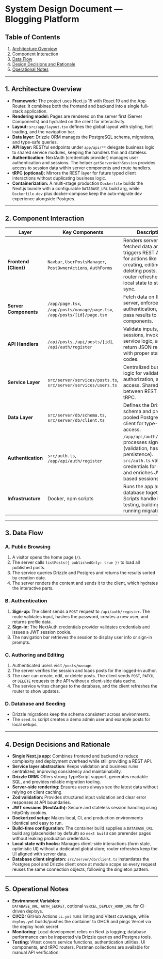 # System Design Document — Blogging Platform

## Table of Contents

1. [Architecture Overview](#architecture-overview)
2. [Component Interaction](#component-interaction)
3. [Data Flow](#data-flow)
4. [Design Decisions and Rationale](#design-decisions-and-rationale)
5. [Operational Notes](#operational-notes)

---

## 1. Architecture Overview

- **Framework:** The project uses Next.js 15 with React 19 and the App Router. It combines both the frontend and backend into a single full-stack application.
- **Rendering model:** Pages are rendered on the server first (Server Components) and hydrated on the client for interactivity.
- **Layout:** `src/app/layout.tsx` defines the global layout with styling, font loading, and the navigation bar.
- **Data layer:** Drizzle ORM manages the PostgreSQL schema, migrations, and type-safe queries.
- **API layer:** RESTful endpoints under `app/api/**` delegate business logic to shared service modules, keeping the handlers thin and stateless.
- **Authentication:** NextAuth (credentials provider) manages user authentication and sessions. The helper `getServerAuthSession` provides access to session data within server components and route handlers.
- **tRPC (optional):** Mirrors the REST layer for future typed client interactions without duplicating business logic.
- **Containerization:** A multi-stage production `Dockerfile` builds the Next.js bundle with a configurable `DATABASE_URL` build arg, while `Dockerfile.dev` plus docker-compose keep the auto-migrate dev experience alongside Postgres.

---

## 2. Component Interaction

| Layer                 | Key Components                                                            | Description                                                                                                                                                           |
| --------------------- | ------------------------------------------------------------------------- | --------------------------------------------------------------------------------------------------------------------------------------------------------------------- |
| **Frontend (Client)** | `Navbar`, `UserPostsManager`, `PostOwnerActions`, `AuthForms`             | Renders server-fetched data and triggers REST API calls for actions like creating, editing, or deleting posts. Uses router refreshes and local state to stay in sync. |
| **Server Components** | `/app/page.tsx`, `/app/posts/manage/page.tsx`, `/app/posts/[id]/page.tsx` | Fetch data on the server, enforce authentication, and pass results to client components.                                                                              |
| **API Handlers**      | `/api/posts`, `/api/posts/[id]`, `/api/auth/register`                     | Validate inputs, check sessions, invoke service logic, and return JSON responses with proper status codes.                                                            |
| **Service Layer**     | `src/server/services/posts.ts`, `src/server/services/users.ts`            | Centralized business logic for validation, authorization, and data access. Shared between REST and tRPC.                                                              |
| **Data Layer**        | `src/server/db/schema.ts`, `src/server/db/client.ts`                      | Defines the Drizzle schema and provides a pooled PostgreSQL client for type-safe access.                                                                              |
| **Authentication**    | `src/auth.ts`, `/app/api/auth/register`                                   | `/app/api/auth/register` processes sign-up (validation, hashing, persistence). `src/auth.ts` validates credentials for sign-in and enriches JWT-based sessions.       |
| **Infrastructure**    | Docker, npm scripts                                                       | Runs the app and database together. Scripts handle linting, testing, building, and running migrations.                                                                |

---

## 3. Data Flow

### A. Public Browsing

1. A visitor opens the home page (`/`).
2. The server calls `listPosts({ publishedOnly: true })` to load all published posts.
3. The service queries Drizzle and Postgres and returns the results sorted by creation date.
4. The server renders the content and sends it to the client, which hydrates the interactive parts.

### B. Authentication

1. **Sign-up:** The client sends a `POST` request to `/api/auth/register`. The route validates input, hashes the password, creates a new user, and returns profile data.
2. **Sign-in:** The NextAuth credentials provider validates credentials and issues a JWT session cookie.
3. The navigation bar retrieves the session to display user info or sign-in prompts.

### C. Authoring and Editing

1. Authenticated users visit `/posts/manage`.
2. The server verifies the session and loads posts for the logged-in author.
3. The user can create, edit, or delete posts. The client sends `POST`, `PATCH`, or `DELETE` requests to the API without a client-side data cache.
4. The service writes changes to the database, and the client refreshes the router to show updates.

### D. Database and Seeding

- Drizzle migrations keep the schema consistent across environments.
- The `seed.ts` script creates a demo admin user and example posts for local setups.

---

## 4. Design Decisions and Rationale

- **Single Next.js app:** Combines frontend and backend to reduce complexity and deployment overhead while still providing a REST API.
- **Service layer abstraction:** Keeps validation and business rules centralized, improving consistency and maintainability.
- **Drizzle ORM:** Offers strong TypeScript support, generates readable SQL, and provides reliable migration tooling.
- **Server-side rendering:** Ensures users always see the latest data without relying on client caching.
- **Zod validation:** Provides structured input validation and clear error responses at API boundaries.
- **JWT sessions (NextAuth):** Secure and stateless session handling using httpOnly cookies.
- **Dockerized setup:** Makes local, CI, and production environments identical and easy to run.
- **Build-time configuration:** The container build supplies a `DATABASE_URL` build arg (placeholder by default) so `next build` can prerender pages without leaking production credentials.
- **Local state with hooks:** Manages client-side interactions (form state, optimistic UI) without a dedicated global store; router refreshes keep the UI aligned with server data.
- **Database client singleton:** `src/server/db/client.ts` instantiates the Postgres pool and Drizzle client once at module scope so every request reuses the same connection objects, following the singleton pattern.

---

## 5. Operational Notes

- **Environment Variables:**  
  `DATABASE_URL`, `AUTH_SECRET`, optional `VERCEL_DEPLOY_HOOK_URL` for CI-driven deploys.
- **CI/CD:** GitHub Actions `ci.yml` runs linting and Vitest coverage, while `deploy.yml` builds/pushes the container to GHCR and pings Vercel via the deploy hook secret.
- **Monitoring:** Local development relies on Next.js logging; database performance can be inspected via Drizzle queries and Postgres tools.
- **Testing:** Vitest covers service functions, authentication utilities, UI components, and tRPC routers. Postman collections are available for manual API verification.
